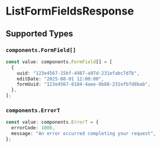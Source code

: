 # ListFormFieldsResponse


## Supported Types

### `components.FormField[]`

```typescript
const value: components.FormField[] = [
  {
    uuid: "123e4567-15bf-4987-a97d-231efabc7d7b",
    editDate: "2025-08-01 12:00:00",
    formUuid: "123e4567-8184-4aee-8b88-231efb7d8bab",
  },
];
```

### `components.ErrorT`

```typescript
const value: components.ErrorT = {
  errorCode: 1000,
  message: "An error occurred completing your request",
};
```


